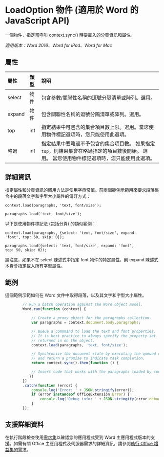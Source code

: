 # LoadOption 物件 (適用於 Word 的 JavaScript API)

一個物件，指定當呼叫 context.sync() 時要載入的分頁資訊和屬性。

_適用版本：Word 2016、Word for iPad、Word for Mac_

## 屬性
| 屬性	     | 類型	   |說明|
|:---------------|:--------|:----------|
|select|物件|包含參數/關聯性名稱的逗號分隔清單或陣列。選用。|
|expand|物件|包含關聯性名稱的逗號分隔清單或陣列。選用。|
|top|int| 指定結果中可包含的集合項目數上限。選用。當您使用物件標記選項時，您只能使用此選項。|
|略過|int|指定結果中要略過不予包含的集合項目數。 如果指定 `top`，則結果集會在略過指定的項目數後開始。 選用。 當您使用物件標記選項時，您只能使用此選項。|

## 詳細資訊

指定屬性和分頁資訊的慣用方法是使用字串常值。前兩個範例示範用來要求段落集合中的段落文字和字型大小屬性的偏好方式：

<code>context.load(paragraphs, 'text, font/size');</code>

<code>paragraphs.load('text, font/size');</code>

以下是使用物件標記法 (包括分頁) 的類似範例︰

<code>context.load(paragraphs, {select: 'text, font/size',
                                expand: 'font',
                                top: 50,
                                skip: 0});</code>

<code>paragraphs.load({select: 'text, font/size',
                       expand: 'font',
                       top: 50,
                       skip: 0});</code>

請注意，如果不在 select 陳述式中指定 font 物件的特定屬性，則 expand 陳述式本身會指定載入所有字型屬性。

## 範例

這個範例示範如何在 Word 文件中取得段落，以及其文字和字型大小屬性。

```js
        // Run a batch operation against the Word object model.
        Word.run(function (context) {

            // Create a proxy object for the paragraphs collection.
            var paragraphs = context.document.body.paragraphs;

            // Queue a commmand to load the text and font properties.
            // It is best practice to always specify the property set. Otherwise, all properties are
            // returned in on the object.
            context.load(paragraphs, 'text, font/size');

            // Synchronize the document state by executing the queued commands,
            // and return a promise to indicate task completion.
            return context.sync().then(function () {

            // Insert code that works with the paragraphs loaded by context.load().
           })
        })
        .catch(function (error) {
            console.log('Error: ' + JSON.stringify(error));
            if (error instanceof OfficeExtension.Error) {
                console.log('Debug info: ' + JSON.stringify(error.debugInfo));
            }
        });

```

## 支援詳細資料
在執行階段檢查使用[需求集](../office-add-in-requirement-sets.md)以確認您的應用程式受到 Word 主應用程式版本的支援。如需有關 Office 主應用程式及伺服器需求的詳細資訊，請參閱[執行 Office 增益集的需求](../../docs/overview/requirements-for-running-office-add-ins.md)。
